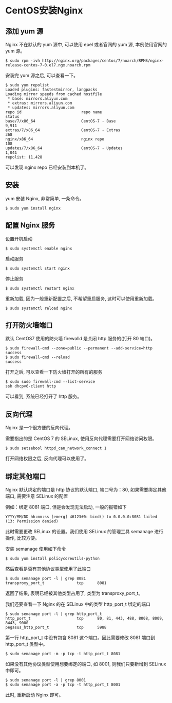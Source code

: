 # CentOS安装Nginx

## 添加 yum 源

Nginx 不在默认的 yum 源中, 可以使用 epel 或者官网的 yum 源, 本例使用官网的 yum 源。
```
$ sudo rpm -ivh http://nginx.org/packages/centos/7/noarch/RPMS/nginx-release-centos-7-0.el7.ngx.noarch.rpm
```
安装完 yum 源之后, 可以查看一下。
```
$ sudo yum repolist
Loaded plugins: fastestmirror, langpacks
Loading mirror speeds from cached hostfile
 * base: mirrors.aliyun.com
 * extras: mirrors.aliyun.com
 * updates: mirrors.aliyun.com
repo id                          repo name                          status
base/7/x86_64                    CentOS-7 - Base                    9,911
extras/7/x86_64                  CentOS-7 - Extras                    368
nginx/x86_64                     nginx repo                           108
updates/7/x86_64                 CentOS-7 - Updates                 1,041
repolist: 11,428
```
可以发现 nginx repo 已经安装到本机了。

## 安装

yum 安装 Nginx, 非常简单, 一条命令。
```
$ sudo yum install nginx
```

## 配置 Nginx 服务

设置开机启动
```
$ sudo systemctl enable nginx
```
启动服务
```
$ sudo systemctl start nginx
```
停止服务
```
$ sudo systemctl restart nginx
```
重新加载, 因为一般重新配置之后, 不希望重启服务, 这时可以使用重新加载。
```
$ sudo systemctl reload nginx
```

## 打开防火墙端口

默认 CentOS7 使用的防火墙 firewalld 是关闭 http 服务的(打开 80 端口)。
```
$ sudo firewall-cmd --zone=public --permanent --add-service=http
success
$ sudo firewall-cmd --reload
success
```
打开之后, 可以查看一下防火墙打开的所有的服务
```
$ sudo sudo firewall-cmd --list-service
ssh dhcpv6-client http
```
可以看到, 系统已经打开了 http 服务。

## 反向代理

Nginx 是一个很方便的反向代理。

需要指出的是 CentOS 7 的 SELinux, 使用反向代理需要打开网络访问权限。
```
$ sudo setsebool httpd_can_network_connect 1
```
打开网络权限之后, 反向代理可以使用了。

## 绑定其他端口

Nginx 默认绑定的端口是 http 协议的默认端口, 端口号为：80, 如果需要绑定其他端口, 需要注意 SELinux 的配置

例如：绑定 8081 端口, 但是会发现无法启动, 一般的报错如下
```
YYYY/MM/DD hh:mm:ss [emerg] 46123#0: bind() to 0.0.0.0:8081 failed (13: Permission denied)
```
此时需要更改 SELinux 的设置。我们使用 SELinux 的管理工具 semanage 进行操作, 比较方便。

安装 semanage 使用如下命令
```
$ sudo yum install policycoreutils-python
```
然后查看是否有其他协议类型使用了此端口
```
$ sudo semanage port -l | grep 8081
transproxy_port_t              tcp      8081
```
返回了结果, 表明已经被其他类型占用了, 类型为 transproxy_port_t。

我们还要查看一下 Nginx 的在 SELinux 中的类型 http_port_t 绑定的端口
```
$ sudo semanage port -l | grep http_port_t
http_port_t                    tcp      80, 81, 443, 488, 8008, 8009, 8443, 9000
pegasus_http_port_t            tcp      5988
```
第一行 http_port_t 中没有包含 8081 这个端口。因此需要修改 8081 端口到 http_port_t 类型中。
```
$ sudo semanage port -m -p tcp -t http_port_t 8081
```
如果没有其他协议类型使用想要绑定的端口, 如 8001, 则我们只要新增到 SELinux 中即可。
```
$ sudo semanage port -l | grep 8001
$ sudo semanage port -a -p tcp -t http_port_t 8001
```
此时, 重新启动 Nginx 即可。
